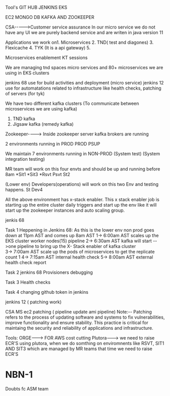 Tool's
GIT HUB
JENKINS
EKS

EC2
MONGO DB
KAFKA AND ZOOKEEPER



CSA----->Customer service assurance 
In our micro service we do not have any UI we are purely backend service and are writen in java version 11

Applications we work on1. Microservices
2. TND( test and diagones)
3. Flexicache
4. TYK (It is a api gateway)
5. 


Microservices enablement KT sessions

We are managing tnd spaces micro services and 80+  microservices we are using in EKS clusters

jenkins 68 use for build activities and deployment (micro service)
jenkins 12 use for automatations related to infrastructure like health checks, patching of servers (for tyk)


We have two different kafka clusters (To communicate between microservices we are using kafka)
1. TND kafka 
2. Jigsaw kafka (remedy kafka)

   

Zookeeper----> Inside zookeeper server kafka brokers are running


2 environments running in PROD
PROD
PSUP  
   

We maintain 7 environments running in NON-PROD 
(System test)
(System integration testing)

MR team will work on this four envts and should be up and running before 8am
*Sit1
*Sit3
*Rsvt
Psvt
St2


(Lower env) Developers(operations) will work on this two Env and testing happens.
St
Dev4


All the above environment has x-stack enabler. This x stack enabler job is starting up the entire cluster daily triggers and start up the env like it will start up the zookeeper 
instances and auto scaling group.



jenkis 68

Task 1
Heppening in Jenkins 68:
As this is the lower env non prod goes down at 11pm AST and comes up 8am AST
1-> 6:00am AST scales up the EKS cluster worker nodes(15) pipeline
2-> 6:30am AST kafka will start -->one pipeline to bring up the X- Stack enabler of kafka cluster  
3-> 7:00am AST scale up the pods of microservices to get the replicate count 1
4-> 7:15am AST internal health check
5-> 8:00am AST external health check report

Task 2 
jenkins 68
Provisioners debugging

Task 3
Health checks

Task 4 
changing github token in jenkins



jenkins 12 ( patching work)

CSA MS ec2 patching ( pipeline update ami pipeline)
Note:-- Patching refers to the process of updating software and systems to fix  vulnerabilities, improve functionality and ensure stability. This
        practice is critical for maintaing the security and reliability of applications and infrastructure. 


Tools:
ORGE---> FOR AWS cost cutting
Plutora---> we need to raise ECR'S using plutora, when we do somthing on enviromnents like RSVT, SIT1 AND SIT3 which are managed by MR teams that time we need to raise ECR'S 


# NBN-1
Doubts 
fc
ASM team


